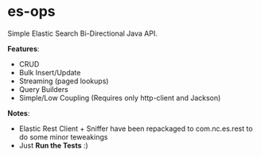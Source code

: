 # es-ops

Simple Elastic Search Bi-Directional Java API.

**Features**:

* CRUD
* Bulk Insert/Update
* Streaming (paged lookups)
* Query Builders
* Simple/Low Coupling (Requires only http-client and Jackson)

**Notes**:

* Elastic Rest Client + Sniffer have been repackaged to com.nc.es.rest to do some minor teweakings
* Just **Run the Tests** :)
